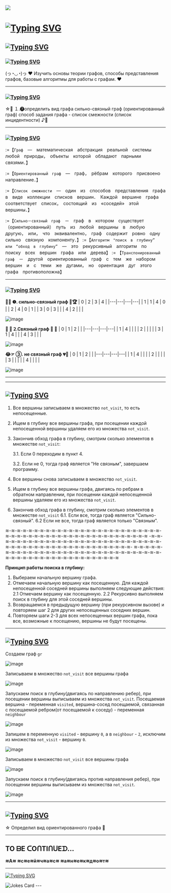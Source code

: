 ![](https://komarev.com/ghpvc/?username=Kukrynitza)
# <a href="https://git.io/typing-svg"><img src="https://readme-typing-svg.herokuapp.com?font=Italic&weight=500&size=33&pause=1000&color=5B1182&random=false&width=435&lines=%D0%A0%D0%B0%D1%81%D1%87%D0%B5%D1%82%D0%BD%D0%B0%D1%8F+%D1%80%D0%B0%D0%B1%D0%BE%D1%82%D0%B0" alt="Typing SVG" /></a>

## <a href="https://git.io/typing-svg"><img src="https://readme-typing-svg.herokuapp.com?font=Italic&weight=500&size=29&pause=1000&color=7D1CA9&background=37143F16&random=false&width=435&lines=%D0%92%D0%B2%D0%B5%D0%B4%D0%B5%D0%BD%D0%B8%D0%B5" alt="Typing SVG" /></a>

### <a href="https://git.io/typing-svg"><img src="https://readme-typing-svg.herokuapp.com?font=Italic&weight=500&size=24&pause=1000&color=D740F7&random=false&width=435&lines=%D0%A6%D0%B5%D0%BB%D1%8C" alt="Typing SVG" /></a>
(っ◔◡◔)っ ♥ Изучить основы теории графов, способы представления графов, базовые алгоритмы для работы с графам. ♥

---
### <a href="https://git.io/typing-svg"><img src="https://readme-typing-svg.herokuapp.com?font=Italic&weight=500&size=24&pause=1000&color=D740F7&random=false&width=435&lines=%D0%97%D0%B0%D0%B4%D0%B0%D0%BD%D0%B8%D0%B5" alt="Typing SVG" /></a>
☆🎅 １.❼определить вид графа 
 сильно-связный граф (ориентированный граф)
способ задания графа - список смежности (список инцидентности) ♪🍩 

---
### <a href="https://git.io/typing-svg"><img src="https://readme-typing-svg.herokuapp.com?font=Italic&weight=500&size=24&pause=1000&color=D740F7&random=false&width=435&lines=%D0%9A%D0%BB%D1%8E%D1%87%D0%B5%D0%B2%D1%8B%D0%B5+%D0%BF%D0%BE%D0%BD%D1%8F%D1%82%D0%B8%D1%8F" alt="Typing SVG" /></a>
:=【`Граф`　—　математическая　абстракция　реальной　системы　любой　природы，　объекты　которой　обладают　парными　связями．】

:=【`﻿Ориентированный　граф`　—　граф，　рёбрам　которого　присвоено　направление．】

:=【﻿`Список　смежности`　—　один　из　способов　представления　графа　в　виде　коллекции　списков　вершин．　Каждой　вершине　графа　соответствует　список，　состоящий　из　«соседей»　этой　вершины．】

:=【﻿`Сильно－связный　граф`　－　граф　в　котором　существует　（ориентированный）　путь　из　любой　вершины　в　любую　другую，　или，　что　эквивалентно，　граф　содержит　ровно　одну　сильно　связную　компоненту．】
:=【`﻿Алгоритм　"поиск　в　глубину”　или　“обход　в　глубину”`　—　это　рекурсивный　алгоритм　по　поиску　всех　вершин　графа　или　дерева】
:= 【﻿`Транспонированный　граф`　－　другой　ориентированный　граф　с　тем　же　набором　вершин　и　с　теми　же　дугами，　но　ориентация　дуг　этого　графа　противоположна】

---
### <a href="https://git.io/typing-svg"><img src="https://readme-typing-svg.herokuapp.com?font=Italic&weight=500&size=24&pause=1000&color=D740F7&random=false&width=435&lines=%D0%9F%D1%80%D0%B8%D0%BC%D0%B5%D1%80%D1%8B+%D0%B3%D1%80%D0%B0%D1%84%D0%BE%D0%B2+" alt="Typing SVG" /></a>
**👊🐯  ❶. сильно-связный граф  🎁🏆**
| 0 | 2 | 3 | 4 |
|---|---|---|---|
| 1 | 1 | 4 | 0 |
| 2 | 4 | 0 | 1 |
| 3 | 0 | 3 |   |
| 4 | 2 |   |   |

![image](https://github.com/iis-32170x/RPIIS/assets/144555463/d99f8b45-a3da-44a6-9326-e820c37535b8)


**🐻  🎀  𝟤.Связный граф  🎀  🐻**
| 0 | 1 | 2 |   |
|---|---|---|---|
| 1 | 4 |   |   |
| 2 |   |   |   |
| 3 | 1 | 4 |   |
| 4 | 3 |   |   |

![image](https://github.com/iis-32170x/RPIIS/assets/144555463/6ebe2cb9-e847-42a0-998c-e59828c0da34)

**😂☞  ➂. не связный граф  💔🍫**
| 0 | 1 | 2 |   |
|---|---|---|---|
| 1 | 4 |   |   |
| 2 |   |   |   |
| 3 |   |   |   |
| 4 |   |   |   |

![image](https://github.com/iis-32170x/RPIIS/assets/144555463/bc43380f-6de3-4e0c-bbc9-77705dbbd1a7)

---
---

## [![Typing SVG](https://readme-typing-svg.herokuapp.com?font=Italic&size=30&pause=1000&color=650669&random=false&width=435&lines=+%D0%90%D0%BB%D0%B3%D0%BE%D1%80%D0%B8%D1%82%D0%BC)](https://git.io/typing-svg)
1. Все вершины записываем в множество `not_visit`, то есть непосещенные.
2. Ищем в глубину все вершины графа, при посещении каждой непосещенной вершины удаляем его из множества `not_visit`.
3. Закончив обход графа в глубину, смотрим сколько элементов в множестве `not_visit`:

   3.1. Если 0 переходим в пункт 4.

   3.2. Если не 0, тогда граф является "Не связным", завершаем программу.
5. Все вершины снова записываем в множество `not_visit`.
6. Ищем в глубину все вершины графа, двигаясь по ребрам в обратном направлении, при посещении каждой непосещенной вершины удаляем его из множества `not_visit`.
7. Закончив обход графа в глубину, смотрим сколько элементов в множестве `not_visit`
   6.1. Если все, тогда граф является "Сильно-связный".
   6.2 Если не все, тогда граф является только "Связным".  

≋-≋-≋-≋-≋-≋-≋-≋-≋-≋-≋-≋-≋-≋-≋-≋-≋-≋-≋-≋-≋-≋-≋-≋-≋-≋-≋-≋-≋-≋-≋-≋-≋-≋-≋-≋-≋-≋-≋-≋-≋-≋-≋-≋-≋-≋-≋-≋-≋-≋-≋-≋
-≋-≋-≋-≋-≋-≋-≋-≋-≋-≋-≋-≋-≋-≋-≋-≋-≋-≋-≋-≋-≋-≋-≋-≋-≋-≋-≋-≋-≋-≋-≋-≋-≋-≋-≋-≋-≋-≋-≋-≋-≋-≋-≋-≋-≋-≋-≋-≋-≋-≋-≋-
≋-≋-≋-≋-≋-≋-≋-≋-≋-≋-≋-≋-≋-≋-≋-≋-≋-≋-≋-≋-≋-≋-≋-≋-≋-≋-≋-≋-≋-≋-≋-≋-≋-≋-≋-≋-≋-≋-≋-≋-≋-≋-≋-≋-≋-≋-≋-≋-≋-≋-≋-≋

**Принцип работы поиска в глубину:**
1. Выбераем начальную вершину графа.
2. Отмечаем начальную вершину как посещенную.
   Для каждой непосещенной соседней вершины выполняем следующие действия:
   2.1 Отмечаем вершину как посещенную.
   2.2 Рекурсивно выполняем поиск в глубину для этой соседней вершины.
6. Возвращаемся в предыдущую вершину (при рекурсивном вызове) и повторяем шаг 2 для других непосещенных соседних вершин.
7. Повторяем шаги 2-3 для всех непосещенных вершин графа, пока все, возможные к посещению, вершины не будут посещены.

   
---
## [![Typing SVG](https://readme-typing-svg.herokuapp.com?font=Italic&size=15&pause=1000&color=C112CF&random=false&width=435&lines=%D0%93%D1%80%D0%B0%D1%84%D0%BE%D0%B4%D0%B8%D0%BD%D0%B0%D0%BC%D0%B8%D1%87%D0%B5%D1%81%D0%BA%D0%B0%D1%8F+%D0%B4%D0%B5%D0%BC%D0%BE%D0%BD%D1%81%D1%82%D1%80%D0%B0%D1%86%D0%B8%D1%8F+%D0%B0%D0%BB%D0%B3%D0%BE%D1%80%D0%B8%D1%82%D0%BC%D0%B0)](https://git.io/typing-svg)

Создаем граф `gr`

![image](https://github.com/iis-32170x/RPIIS/assets/144555463/5666c7ce-27b7-4ca8-bf37-09e7e8331b9c)

Записываем в множество `not_visit` все вершины графа

![image](https://github.com/iis-32170x/RPIIS/assets/144555463/23ea3b09-6c72-4394-95f6-ef680be8bec0)


Запускаем поиск в глубину(двигаясь по направлению ребер), при посещении вершины выписываем из множества `not_visit`. 
Посещаемая вершина - переменная `visited`, вершина-сосед посещаемой, связанная с посещаемой ребром(от посещаемой к соседу) - переменная `neighbour` 

![image](https://github.com/iis-32170x/RPIIS/assets/144555463/c5463f4d-9339-4dd1-b08c-5ea5a30441cc)

Запишем в переменную `visited` - вершину `0`, а в `neighbour` - `2`, исключим из множества `not_visit` - вершину `0`.









![image](https://github.com/iis-32170x/RPIIS/assets/144555463/6e5e5085-0693-4168-91ac-a57fb00bdf3a)

Записываем в множество `not_visit` все вершины графа

![image](https://github.com/iis-32170x/RPIIS/assets/144555463/23ea3b09-6c72-4394-95f6-ef680be8bec0)

Запускаем поиск в глубину(двигаясь против направления ребер), при посещении вершины выписываем из множества `not_visit`.

![image](https://github.com/iis-32170x/RPIIS/assets/144555463/6e5e5085-0693-4168-91ac-a57fb00bdf3a)



---

## [![Typing SVG](https://readme-typing-svg.herokuapp.com?font=Italic&size=30&pause=1000&color=6B0D73&random=false&width=435&lines=%D0%92%D1%8B%D0%B2%D0%BE%D0%B4)](https://git.io/typing-svg)

☆ Определил вид ориентированного графа 🍩

---

## TO ᗷE ᑕOᑎTIᑎᑌEᗪ...
**≋А≋ ≋с≋е≋й≋ч≋а≋с≋ ≋а≋н≋е≋к≋д≋о≋т≋**

---
 <a href="https://git.io/typing-svg"><img src="https://readme-typing-svg.herokuapp.com?font=Italic&size=35&pause=1000&color=661E1E&center=&vCenter=&multiline=true&repeat=&random=&width=435&lines=%D0%97%D0%B0%D1%81%D0%BB%D1%83%D0%B6%D0%B5%D0%BD%D0%BD%D1%8B%D0%B9+%D0%B0%D0%BD%D0%B5%D0%BA%D0%B4%D0%BE%D1%82)" alt="Typing SVG" /></a>
 
<img src="https://readme-jokes.vercel.app/api" alt="Jokes Card" />
---

